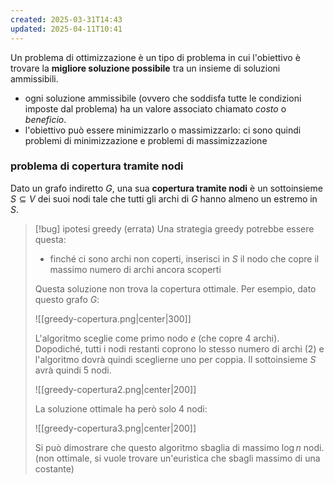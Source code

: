 ```yaml
---
created: 2025-03-31T14:43
updated: 2025-04-11T10:41
---
```

Un problema di ottimizzazione è un tipo di problema in cui l'obiettivo è trovare la **migliore soluzione possibile** tra un insieme di soluzioni ammissibili.
- ogni soluzione ammissibile (ovvero che soddisfa tutte le condizioni imposte dal problema) ha un valore associato chiamato *costo* o *beneficio*.
- l'obiettivo può essere minimizzarlo o massimizzarlo: ci sono quindi problemi di minimizzazione e problemi di massimizzazione

### problema di copertura tramite nodi
Dato un grafo indiretto $G$, una sua **copertura tramite nodi** è un sottoinsieme $S\subseteq V$ dei suoi nodi tale che tutti gli archi di $G$ hanno almeno un estremo in $S$.

> [!bug] ipotesi greedy (errata)
> Una strategia greedy potrebbe essere questa:
> - finché ci sono archi non coperti, inserisci in $S$ il nodo che copre il massimo numero di archi ancora scoperti
> 
> Questa soluzione non trova la copertura ottimale.
> Per esempio, dato questo grafo $G$:
> 
> ![[greedy-copertura.png|center|300]]
> 
> L'algoritmo sceglie come primo nodo $e$ (che copre 4 archi). Dopodiché, tutti i nodi restanti coprono lo stesso numero di archi (2) e l'algoritmo dovrà quindi sceglierne uno per coppia. Il sottoinsieme $S$ avrà quindi 5 nodi.
> 
> ![[greedy-copertura2.png|center|200]]
> 
> La soluzione ottimale ha però solo 4 nodi:
>  
> ![[greedy-copertura3.png|center|200]]
> 
> Si può dimostrare che questo algoritmo sbaglia di massimo $\log n$ nodi.
> (non ottimale, si vuole trovare un'euristica che sbagli massimo di una costante)
> 
